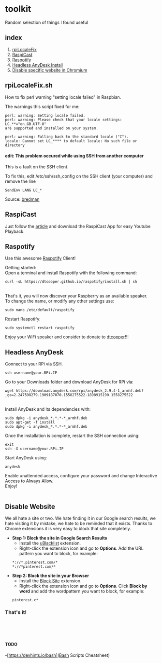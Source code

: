 # toolkit
Random selection of things I found useful 
## index

1. [rpiLocaleFix](https://github.com/gntouts/toolkit/blob/master/README.md#rpilocalefixsh)
2. [RaspiCast](https://github.com/gntouts/toolkit/blob/master/README.md#raspicast)<br>
3. [Raspotify](https://github.com/gntouts/toolkit/blob/master/README.md#raspotify)<br>
4. [Headless AnyDesk Install](https://github.com/gntouts/toolkit/blob/master/README.md#headless-anydesk)
5. [Disable specific website in Chromium](https://github.com/gntouts/toolkit/blob/master/README.md#disable-website)

## rpiLocaleFix.sh

How to fix perl warning "setting locale failed" in Raspbian.

The warnings this script fixed for me:
```
perl: warning: Setting locale failed.
perl: warning: Please check that your locale settings:
LC_**="en_GB.UTF-8"
are supported and installed on your system.

perl: warning: Falling back to the standard locale ("C").
locale: Cannot set LC_**** to default locale: No such file or directory
```
#### **edit**: This problem occured while using SSH from another computer

This is a fault on the SSH client.

To fix this, edit /etc/ssh/ssh_config on the SSH client (your computer) and remove the line<br>
```
SendEnv LANG LC_*
```

Source: [bredman](https://www.raspberrypi.org/forums/viewtopic.php?f=50&t=11870)


## RaspiCast

Just follow the [article](https://thepi.io/how-to-use-your-raspberry-pi-as-a-chromecast-alternative/) and download the RaspiCast App for easy Youtube Playback.

## Raspotify

Use this awesome [Raspotify](https://github.com/dtcooper/raspotify) Client! <br>

Getting started: <br>
Open a terminal and install Raspotify with the following command:
```
curl -sL https://dtcooper.github.io/raspotify/install.sh | sh
```
<br> That's it, you will now discover your Raspberry as an available speaker.<br>
To change the name, or modify any other settings use:<br>
```
sudo nano /etc/default/raspotify
```

Restart Raspotify:

```
sudo systemctl restart raspotify
```

Enjoy your WiFi speaker and consider to donate to [dtcooper](https://github.com/dtcooper/raspotify#donations)!!!
<br>
## Headless AnyDesk
Connect to your RPi via SSH.<br>
```
ssh username@your.RPi.IP
```

Go to your Downloads folder and download AnyDesk for RPi via: 
```
wget https://download.anydesk.com/rpi/anydesk_2.9.4-1_armhf.deb?_ga=2.247598279.1909187070.1558275522-1898915190.1558275522
```
<br>Install AnyDesk and its dependencies with:
```
sudo dpkg -i anydesk_*.*.*-*_armhf.deb
sudo apt-get -f install
sudo dpkg -i anydesk_*.*.*-*_armhf.deb
```
Once the installation is complete, restart the SSH connection using:
```
exit
ssh -X username@your.RPi.IP
```
Start AnyDesk using:
```
anydesk
```
Enable unattended access, configure your password and change Interactive Access to Always Allow. 
<br>
Enjoy!
<br><br>
## Disable Website
We all hate a site or two. We hate finding it in our Google search results, we hate visiting it by mistake, we hate to be reminded that it exists. Thanks to Chrome extensions it is very easy to block that site completely.<br>
- **Step 1: Block the site in Google Search Results**
  - Install the [uBlacklist](https://chrome.google.com/webstore/detail/ublacklist/pncfbmialoiaghdehhbnbhkkgmjanfhe "uBlacklist") extension.
  - Right-click the extension icon and go to **Options**. Add the URL pattern you want to block, for example:
  ```
  *://*.pinterest.com/*
  *://*pinterest.com/*
  ```
- **Step 2: Block the site in your Browser**
  - Install the [Block Site](https://chrome.google.com/webstore/detail/block-site-website-blocke/eiimnmioipafcokbfikbljfdeojpcgbh "Block Site - Website Blocker for Chrome™") extension.
  - Right-click the extension icon and go to **Options**. Click **Block by word** and add the wordpattern you want to block, for example:
  ```
  pinterest.c*
  ```
  
### That's it!
<br><br><br>
#### TODO<br>

-[https://devhints.io/bash](Bash Scripts Cheatsheet)
